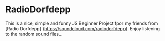 # RadioDorfdepp

This is a nice, simple and funny JS Beginner Project fpor my friends from [Radio Dorfdepp] (https://soundcloud.com/radiodorfdepp).
Enjoy listening to the random sound files...
